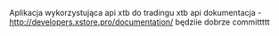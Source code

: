 Aplikacja wykorzystująca api xtb do tradingu
xtb api dokumentacja - http://developers.xstore.pro/documentation/
będziie dobrze
committttt
